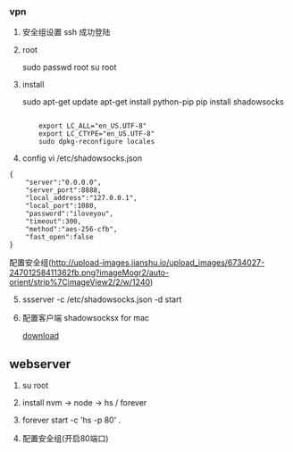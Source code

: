### vpn

1. 安全组设置  ssh 成功登陆

2. root

	sudo passwd root
	su root

3. install

	sudo apt-get update
	apt-get install python-pip
	pip install shadowsocks

	``` if  locale error:

		export LC_ALL="en_US.UTF-8"
		export LC_CTYPE="en_US.UTF-8"
		sudo dpkg-reconfigure locales

	```

4. config  vi /etc/shadowsocks.json

```
{
    "server":"0.0.0.0",
    "server_port":8888,
    "local_address":"127.0.0.1",
    "local_port":1080,
    "password":"iloveyou",
    "timeout":300,
    "method":"aes-256-cfb",
    "fast_open":false
}
```

配置安全组(http://upload-images.jianshu.io/upload_images/6734027-24701258411362fb.png?imageMogr2/auto-orient/strip%7CimageView2/2/w/1240)

5. ssserver -c /etc/shadowsocks.json -d start

6. 配置客户端 shadowsocksx for mac

    [download](https://github.com/shadowsocks/shadowsocks-iOS/releases)


## webserver

1. su root

2. install nvm -> node -> hs / forever

3. forever start -c 'hs -p 80' .

4. 配置安全组(开启80端口)

